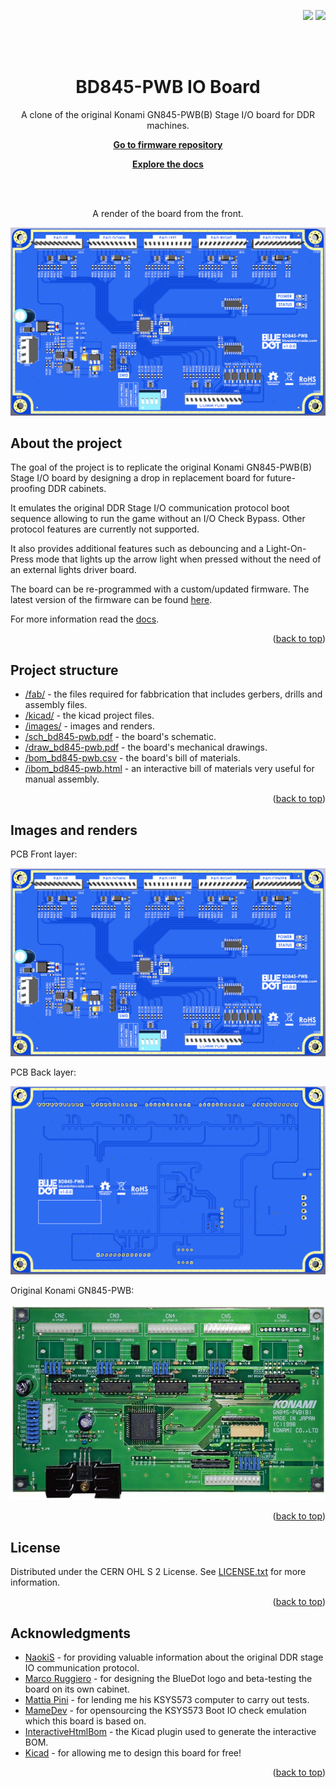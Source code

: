 <p align="right">
    <a name="readme-top"></a>
    <a href="/LICENSE.txt"><img src="https://img.shields.io/badge/license-CERN OHL S 2-green" /></a> <a href=""><img src="https://img.shields.io/badge/version-1.1.0-green" /></a> 
</p>
<br><br>
<p align="center">
    <h1 align="center">BD845-PWB IO Board</h1>
    <p align="center">A clone of the original Konami GN845-PWB(B) Stage I/O board for DDR machines.</p>
    <p align="center"><strong><a href="https://github.com/bluedot-arcade/bd845-pwb-firmware">Go to firmware repository</a></strong></p>
    <p align="center"><strong><a href="https://docs.bluedotarcade.com/boards/bd845-pwb">Explore the docs</a></strong></p>
    <br><br>
</p>

<p align="center">A render of the board from the front.</p>

![BD845-PWB Front](images/bd845-pwb-front.png?raw=true)

## About the project

The goal of the project is to replicate the original Konami GN845-PWB(B) Stage I/O board by designing a drop in replacement board for future-proofing DDR cabinets.

It emulates the original DDR Stage I/O communication protocol boot sequence allowing to run the game without an I/O Check Bypass. Other protocol features are currently not supported.

It also provides additional features such as debouncing and a Light-On-Press mode that lights up the arrow light when pressed without the need of an external lights driver board.

The board can be re-programmed with a custom/updated firmware. The latest version of the firmware can be found [here](https://github.com/bluedot-arcade/bd845-pwb-firmware).

For more information read the [docs](https://docs.bluedotarcade.com/boards/bd845-pwb).

<p align="right">(<a href="#readme-top">back to top</a>)</p>

## Project structure

* [/fab/](/fab/) - the files required for fabbrication that includes gerbers, drills and assembly files.
* [/kicad/](/kicad/) -  the kicad project files.
* [/images/](/images/) - images and renders.
* [/sch_bd845-pwb.pdf](/sch_bd845-pwb.pdf) - the board's schematic.
* [/draw_bd845-pwb.pdf](/draw_bd845-pwb.pdf) - the board's mechanical drawings.
* [/bom_bd845-pwb.csv](/bom_bd845-pwb.csv) - the board's bill of materials.
* [/ibom_bd845-pwb.html](/ibom_bd845-pwb.html) - an interactive bill of materials very useful for manual assembly.

<p align="right">(<a href="#readme-top">back to top</a>)</p>

## Images and renders

PCB Front layer:

![BD845-PWB Front](images/bd845-pwb-front.png?raw=true)

PCB Back layer:

![BD845-PWB Back](images/bd845-pwb-back.png?raw=true)

Original Konami GN845-PWB:

![GN845-PWB Front](images/konami-gn845-pwb-front.jpg?raw=true)

<p align="right">(<a href="#readme-top">back to top</a>)</p>

## License

Distributed under the CERN OHL S 2 License. See [LICENSE.txt] for more information.

<p align="right">(<a href="#readme-top">back to top</a>)</p>

## Acknowledgments

* [NaokiS] - for providing valuable information about the original DDR stage IO communication protocol.
* [Marco Ruggiero] - for designing the BlueDot logo and beta-testing the board on its own cabinet.
* [Mattia Pini] - for lending me his KSYS573 computer to carry out tests.
* [MameDev] - for opensourcing the KSYS573 Boot IO check emulation which this board is based on.
* [InteractiveHtmlBom] - the Kicad plugin used to generate the interactive BOM.
* [Kicad] - for allowing me to design this board for free!

<p align="right">(<a href="#readme-top">back to top</a>)</p>


[NaokiS]: http://nsaito.co.uk/
[Marco Ruggiero]: https://www.instagram.com/ruggiero.design/
[Mattia Pini]: https://github.com/martirius
[MameDev]: https://github.com/mamedev/mame/blob/master/src/mame/konami/ksys573.cpp
[InteractiveHtmlBom]: https://github.com/openscopeproject/InteractiveHtmlBom
[Kicad]: https://www.kicad.org/
[LICENSE.txt]: /LICENSE.txtschematic